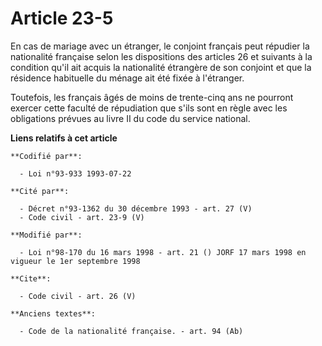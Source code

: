 # Article 23-5

En cas de mariage avec un étranger, le conjoint français peut répudier la nationalité française selon les dispositions des
articles 26 et suivants à la condition qu'il ait acquis la nationalité étrangère de son conjoint et que la résidence
habituelle du ménage ait été fixée à l'étranger. 

Toutefois, les français âgés de moins de trente-cinq ans ne pourront exercer cette faculté de répudiation que s'ils sont en
règle avec les obligations prévues au livre II du code du service national.

**Liens relatifs à cet article**

	**Codifié par**:

	  - Loi n°93-933 1993-07-22

	**Cité par**:

	  - Décret n°93-1362 du 30 décembre 1993 - art. 27 (V)
	  - Code civil - art. 23-9 (V)

	**Modifié par**:

	  - Loi n°98-170 du 16 mars 1998 - art. 21 () JORF 17 mars 1998 en vigueur le 1er septembre 1998

	**Cite**:

	  - Code civil - art. 26 (V)

	**Anciens textes**:

	  - Code de la nationalité française. - art. 94 (Ab)
